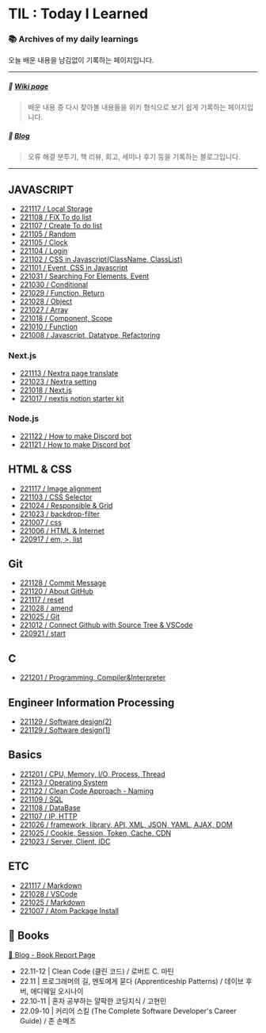 # TIL : Today I Learned

### :books: Archives of my daily learnings

오늘 배운 내용을 남김없이 기록하는 페이지입니다.

---

##### :book: [Wiki page](https://energneer.gitbook.io/wiki)

> 배운 내용 중 다시 찾아볼 내용들을 위키 형식으로 보기 쉽게 기록하는 페이지입니다.

##### :memo: [Blog](https://energneer.vercel.app)

> 오류 해결 분투기, 책 리뷰, 회고, 세미나 후기 등을 기록하는 블로그입니다.

---

## JAVASCRIPT

- [221117 / Local Storage](JavaScript/221117,md)
- [221108 / FiX To do list](JavaScript/221108/)
- [221107 / Create To do list](JavaScript/221107/)
- [221105 / Random](JavaScript/221106/)
- [221105 / Clock](JavaScript/221105/)
- [221104 / Login](JavaScript/221104/)
- [221102 / CSS in Javascript(ClassName, ClassList)](JavaScript/221102.md)
- [221101 / Event, CSS in Javascript](JavaScript/221101.md)
- [221031 / Searching For Elements, Event](JavaScript/221031.md)
- [221030 / Conditional](JavaScript/221030.md)
- [221029 / Function, Return](JavaScript/221029.md)
- [221028 / Object](JavaScript/221028.md)
- [221027 / Array](JavaScript/221027.md)
- [221018 / Component, Scope](JavaScript/221018.md)
- [221010 / Function](JavaScript/221010.md)
- [221008 / Javascript, Datatype, Refactoring](JavaScript/221008.md)

### Next.js

- [221113 / Nextra page translate](Next.js/221113.md)
- [221023 / Nextra setting](Next.js/221023.md)
- [221018 / Next.js](Next.js/221018.md)
- [221017 / nextjs notion starter kit](https://energneer.vercel.app/create-notion-blog)

### Node.js

- [221122 / How to make Discord bot](Node.js/221121.md)
- [221121 / How to make Discord bot](Node.js/221121.md)

## HTML & CSS

- [221117 / Image alignment](Html&Css/221117.md)
- [221103 / CSS Selector](Html&Css/221103.md)
- [221024 / Responsible & Grid](Html&Css/221024.md)
- [221023 / backdrop-filter](Html&Css/221023.md)
- [221007 / css](Html&Css/221007.md)
- [221006 / HTML & Internet](Html&Css/221006.md)
- [220917 / em, >, list](Html&Css/220917.md)

## Git

- [221128 / Commit Message](Git/221128.md)
- [221120 / About GitHub](Git/221120.md)
- [221117 / reset](Git/221117.md)
- [221028 / amend](Git/221028.md)
- [221025 / Git](Git/221025.md)
- [221012 / Connect Github with Source Tree & VSCode](Git/221012.md)
- [220921 / start](Git/220921.md)

## C

- [221201 / Programming, Compiler&Interpreter](C/221201.md)

## Engineer Information Processing

- [221129 / Software design(2)](EIP/221201.md)
- [221129 / Software design(1)](EIP/221129.md)

## Basics

- [221201 / CPU, Memory, I/O, Process, Thread](Basics/221201.md)
- [221123 / Operating System](Basics/221123.md)
- [221122 / Clean Code Approach - Naming](Basics/221122.md)
- [221109 / SQL](Basics/221109.md)
- [221108 / DataBase](Basics/221108.md)
- [221107 / IP, HTTP](Basics/221107.md)
- [221026 / framework, library, API, XML, JSON, YAML, AJAX, DOM](Basics/221026.md)
- [221025 / Cookie, Session, Token, Cache, CDN](Basics/221025.md)
- [221023 / Server, Client, IDC](Basics/221023.md)

## ETC

- [221117 / Markdown](ETC/221025.md)
- [221028 / VSCode](https://energneer.vercel.app/vscode)
- [221025 / Markdown](ETC/221025.md)
- [221007 / Atom Package Install](https://energneer.vercel.app/atom-issue)

## 📔 Books

[:link: Blog - Book Report Page](https://energneer.vercel.app/book-report)

- 22.11-12 | Clean Code (클린 코드) / 로버트 C. 마틴
- 22.11 | 프로그래머의 길, 멘토에게 묻다 (Apprenticeship Patterns) / 데이브 후버, 애디웨일 오시나이
- 22.10-11 | 혼자 공부하는 얄팍한 코딩지식 / 고현민
- 22.09-10 | 커리어 스킬 (The Complete Software Developer's Career Guide) / 존 손메즈
